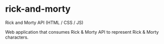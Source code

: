 # rick-and-morty
Rick and Morty API (HTML / CSS / JS)

Web application that consumes Rick &
Morty API to represent Rick & Morty characters.
